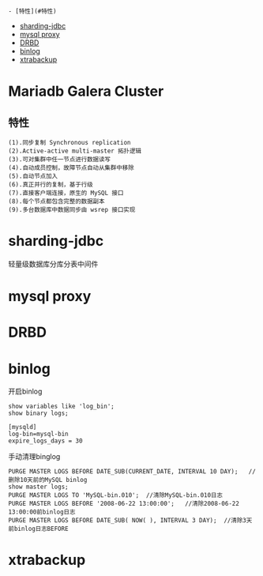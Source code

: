 <!-- TOC depthFrom:1 depthTo:6 withLinks:1 updateOnSave:1 orderedList:0 -->

	- [特性](#特性)
- [sharding-jdbc](#sharding-jdbc)
- [mysql proxy](#mysql-proxy)
- [DRBD](#drbd)
- [binlog](#binlog)
- [xtrabackup](#xtrabackup)

<!-- /TOC -->

 # Mariadb Galera Cluster

## 特性

```
(1).同步复制 Synchronous replication
(2).Active-active multi-master 拓扑逻辑
(3).可对集群中任一节点进行数据读写
(4).自动成员控制，故障节点自动从集群中移除
(5).自动节点加入
(6).真正并行的复制，基于行级
(7).直接客户端连接，原生的 MySQL 接口
(8).每个节点都包含完整的数据副本
(9).多台数据库中数据同步由 wsrep 接口实现
```

# sharding-jdbc

轻量级数据库分库分表中间件

# mysql proxy

# DRBD

# binlog

开启binlog
```
show variables like 'log_bin';
show binary logs;

[mysqld]
log-bin=mysql-bin
expire_logs_days = 30
```
手动清理binglog
```
PURGE MASTER LOGS BEFORE DATE_SUB(CURRENT_DATE, INTERVAL 10 DAY);   //删除10天前的MySQL binlog
show master logs;
PURGE MASTER LOGS TO 'MySQL-bin.010';  //清除MySQL-bin.010日志
PURGE MASTER LOGS BEFORE '2008-06-22 13:00:00';   //清除2008-06-22 13:00:00前binlog日志
PURGE MASTER LOGS BEFORE DATE_SUB( NOW( ), INTERVAL 3 DAY);  //清除3天前binlog日志BEFORE
```
# xtrabackup
